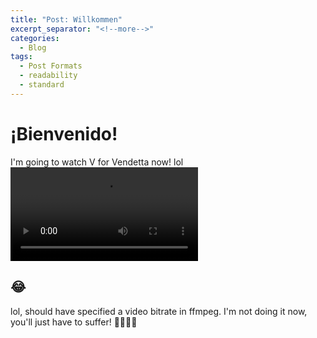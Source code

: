 ```yaml
---
title: "Post: Willkommen"
excerpt_separator: "<!--more-->"
categories:
  - Blog
tags:
  - Post Formats
  - readability
  - standard
---
```

# ¡Bienvenido!
   I'm going to watch V for Vendetta now! lol
<video controls>
  <source src="/assets/images/vv.webm" type="video/webm">
    <source src="/assets/images/vvv.mp4" type="video/mp4">
  Your browser does not support HTML video.
</video>

## 😂
   lol, should have specified a video bitrate in ffmpeg. I'm not doing it now, you'll just have to suffer! 🤣😂🤣😂
